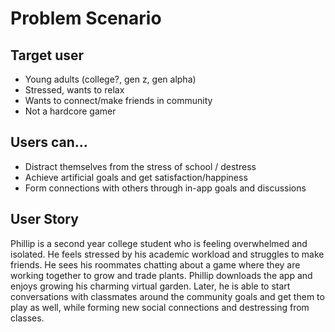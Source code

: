 # Problem Scenario
## Target user
- Young adults (college?, gen z, gen alpha)
- Stressed, wants to relax
- Wants to connect/make friends in community
- Not a hardcore gamer
## Users can...
- Distract themselves from the stress of school / destress
- Achieve artificial goals and get satisfaction/happiness
- Form connections with others through in-app goals and discussions

## User Story
Phillip is a second year college student who is feeling overwhelmed and isolated. He feels stressed by his academic workload and struggles to make friends. He sees his roommates chatting about a game where they are working together to grow and trade plants. Phillip downloads the app and enjoys growing his charming virtual garden. Later, he is able to start conversations with classmates around the community goals and get them to play as well, while forming new social connections and destressing from classes.
